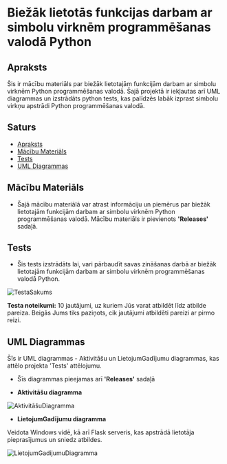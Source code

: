 # Biežāk lietotās funkcijas darbam ar simbolu virknēm programmēšanas valodā Python

## Apraksts
Šis ir mācību materiāls par biežāk lietotajām funkcijām darbam ar simbolu virknēm Python programmēšanas valodā. Šajā projektā ir iekļautas arī UML diagrammas un izstrādāts python tests, kas palīdzēs labāk izprast simbolu virkņu apstrādi Python programmēšanas valodā.

## Saturs
- [Apraksts](#apraksts)
- [Mācību Materiāls](#macibu-materials)
- [Tests](#tests)
- [UML Diagrammas](#uml-diagrammas)

## Mācību Materiāls
 - Šajā mācību materiālā var atrast informāciju un piemērus par biežāk lietotajām funkcijām darbam ar simbolu virknēm Python programmēšanas valodā. Mācību materiāls ir pievienots **'Releases'** sadaļā.

## Tests
 - Šis tests izstrādāts lai, vari pārbaudīt savas zināšanas darbā ar biežāk lietotajām funkcijām darbam ar simbolu virknēm programmēšanas valodā Python.

![TestaSakums](https://i.postimg.cc/tCWwm3Gw/111111111111111111.png)


**Testa noteikumi:** 10 jautājumi, uz kuriem Jūs varat atbildēt līdz atbilde pareiza. Beigās Jums tiks paziņots, cik jautājumi atbildēti pareizi ar pirmo reizi. 

## UML Diagrammas
Šīs ir UML diagrammas - Aktivitāšu un LietojumGadījumu diagrammas, kas attēlo projekta 'Tests' attēlojumu.
 - Šīs diagrammas pieejamas arī **'Releases'** sadaļā

 - **Aktivitāšu diagramma**

![AktivitāšuDiagramma](https://github.com/EdmundsZaneribs/Funkcijas_darbam_ar_simbolu_virknem_Python/assets/165994174/f9fddb57-5111-4a8a-a5b1-21e76044a76e)


 - **LietojumGadījumu diagramma**
   
Veidota Windows vidē, kā arī Flask serveris, kas apstrādā lietotāja pieprasījumus un sniedz atbildes.

![LietojumGadijumuDiagramma](https://github.com/EdmundsZaneribs/Funkcijas_darbam_ar_simbolu_virknem_Python/assets/165994174/b44132b6-dde0-4dbc-a1d1-00eb907f1910)
